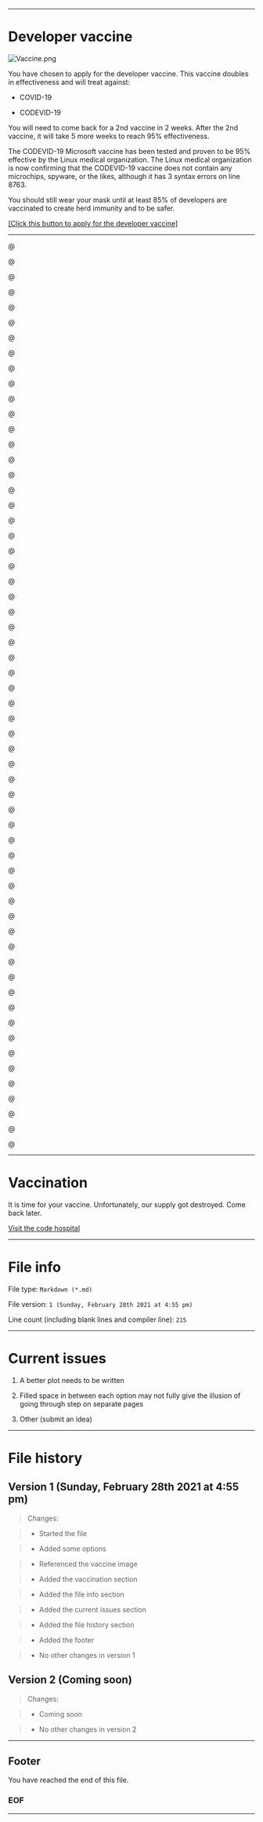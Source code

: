 
***

# Developer vaccine

![Vaccine.png](Vaccine.png)

You have chosen to apply for the developer vaccine. This vaccine doubles in effectiveness and will treat against:

* COVID-19

* CODEVID-19

You will need to come back for a 2nd vaccine in 2 weeks. After the 2nd vaccine, it will take 5 more weeks to reach 95% effectiveness.

The CODEVID-19 Microsoft vaccine has been tested and proven to be 95% effective by the Linux medical organization. The Linux medical organization is now confirming that the CODEVID-19 vaccine does not contain any microchips, spyware, or the likes, although it has 3 syntax errors on line 8763.

You should still wear your mask until at least 85% of developers are vaccinated to create herd immunity and to be safer.

[[Click this button to apply for the developer vaccine]](#Vaccination)

***

@

@

@

@

@

@

@

@

@

@

@

@

@

@

@

@

@

@

@

@

@

@

@

@

@

@

@

@

@

@

@

@

@

@

@

@

@

@

@

@

@

@

@

@

@

@

@

@

@

@

@

@

@

@

@

@

@

@

@

@

***

# Vaccination

It is time for your vaccine. Unfortunately, our supply got destroyed. Come back later.

[Visit the code hospital](../Code-distancing/README.md)

***

# File info

File type: `Markdown (*.md)`

File version: `1 (Sunday, February 28th 2021 at 4:55 pm)`

Line count (including blank lines and compiler line): `215`

***

# Current issues

1. A better plot needs to be written

2. Filled space in between each option may not fully give the illusion of going through step on separate pages

4. Other (submit an idea)

***

# File history

## Version 1 (Sunday, February 28th 2021 at 4:55 pm)

> Changes:

> * Started the file

> * Added some options

> * Referenced the vaccine image

> * Added the vaccination section

> * Added the file info section

> * Added the current issues section

> * Added the file history section

> * Added the footer

> * No other changes in version 1

## Version 2 (Coming soon)

> Changes:

> * Coming soon

> * No other changes in version 2

***

## Footer

You have reached the end of this file.

### EOF

***

